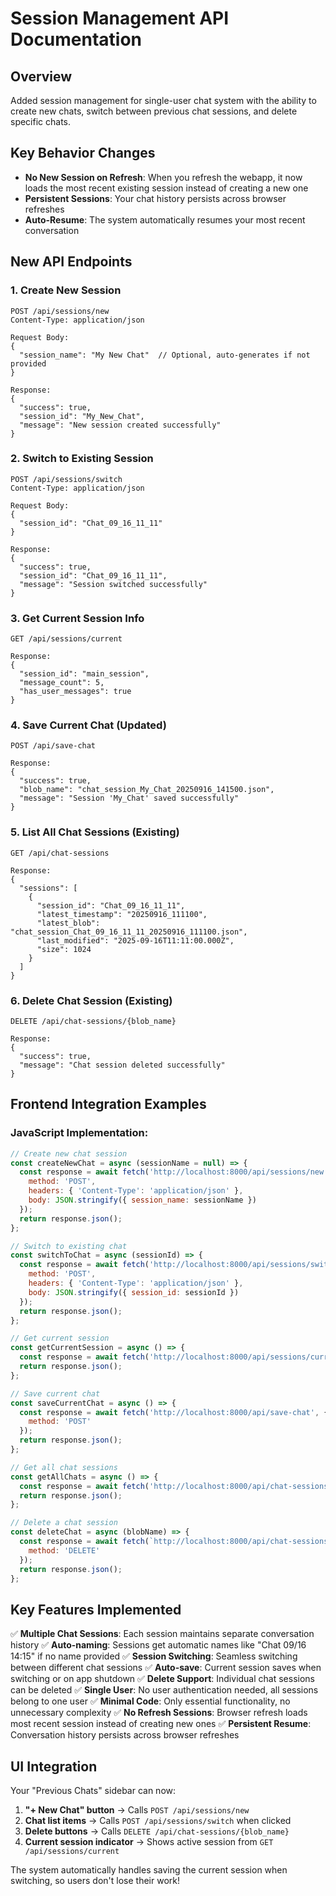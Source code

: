 # Session Management API Documentation

## Overview
Added session management for single-user chat system with the ability to create new chats, switch between previous chat sessions, and delete specific chats.

## Key Behavior Changes
- **No New Session on Refresh**: When you refresh the webapp, it now loads the most recent existing session instead of creating a new one
- **Persistent Sessions**: Your chat history persists across browser refreshes
- **Auto-Resume**: The system automatically resumes your most recent conversation

## New API Endpoints

### 1. Create New Session
```
POST /api/sessions/new
Content-Type: application/json

Request Body:
{
  "session_name": "My New Chat"  // Optional, auto-generates if not provided
}

Response:
{
  "success": true,
  "session_id": "My_New_Chat",
  "message": "New session created successfully"
}
```

### 2. Switch to Existing Session
```
POST /api/sessions/switch
Content-Type: application/json

Request Body:
{
  "session_id": "Chat_09_16_11_11"
}

Response:
{
  "success": true,
  "session_id": "Chat_09_16_11_11",
  "message": "Session switched successfully"
}
```

### 3. Get Current Session Info
```
GET /api/sessions/current

Response:
{
  "session_id": "main_session",
  "message_count": 5,
  "has_user_messages": true
}
```

### 4. Save Current Chat (Updated)
```
POST /api/save-chat

Response:
{
  "success": true,
  "blob_name": "chat_session_My_Chat_20250916_141500.json",
  "message": "Session 'My_Chat' saved successfully"
}
```

### 5. List All Chat Sessions (Existing)
```
GET /api/chat-sessions

Response:
{
  "sessions": [
    {
      "session_id": "Chat_09_16_11_11",
      "latest_timestamp": "20250916_111100",
      "latest_blob": "chat_session_Chat_09_16_11_11_20250916_111100.json",
      "last_modified": "2025-09-16T11:11:00.000Z",
      "size": 1024
    }
  ]
}
```

### 6. Delete Chat Session (Existing)
```
DELETE /api/chat-sessions/{blob_name}

Response:
{
  "success": true,
  "message": "Chat session deleted successfully"
}
```

## Frontend Integration Examples

### JavaScript Implementation:

```javascript
// Create new chat session
const createNewChat = async (sessionName = null) => {
  const response = await fetch('http://localhost:8000/api/sessions/new', {
    method: 'POST',
    headers: { 'Content-Type': 'application/json' },
    body: JSON.stringify({ session_name: sessionName })
  });
  return response.json();
};

// Switch to existing chat
const switchToChat = async (sessionId) => {
  const response = await fetch('http://localhost:8000/api/sessions/switch', {
    method: 'POST',
    headers: { 'Content-Type': 'application/json' },
    body: JSON.stringify({ session_id: sessionId })
  });
  return response.json();
};

// Get current session
const getCurrentSession = async () => {
  const response = await fetch('http://localhost:8000/api/sessions/current');
  return response.json();
};

// Save current chat
const saveCurrentChat = async () => {
  const response = await fetch('http://localhost:8000/api/save-chat', {
    method: 'POST'
  });
  return response.json();
};

// Get all chat sessions
const getAllChats = async () => {
  const response = await fetch('http://localhost:8000/api/chat-sessions');
  return response.json();
};

// Delete a chat session
const deleteChat = async (blobName) => {
  const response = await fetch(`http://localhost:8000/api/chat-sessions/${blobName}`, {
    method: 'DELETE'
  });
  return response.json();
};
```

## Key Features Implemented

✅ **Multiple Chat Sessions**: Each session maintains separate conversation history
✅ **Auto-naming**: Sessions get automatic names like "Chat 09/16 14:15" if no name provided
✅ **Session Switching**: Seamless switching between different chat sessions
✅ **Auto-save**: Current session saves when switching or on app shutdown
✅ **Delete Support**: Individual chat sessions can be deleted
✅ **Single User**: No user authentication needed, all sessions belong to one user
✅ **Minimal Code**: Only essential functionality, no unnecessary complexity
✅ **No Refresh Sessions**: Browser refresh loads most recent session instead of creating new ones
✅ **Persistent Resume**: Conversation history persists across browser refreshes

## UI Integration

Your "Previous Chats" sidebar can now:
1. **"+ New Chat" button** → Calls `POST /api/sessions/new`
2. **Chat list items** → Calls `POST /api/sessions/switch` when clicked
3. **Delete buttons** → Calls `DELETE /api/chat-sessions/{blob_name}`
4. **Current session indicator** → Shows active session from `GET /api/sessions/current`

The system automatically handles saving the current session when switching, so users don't lose their work!